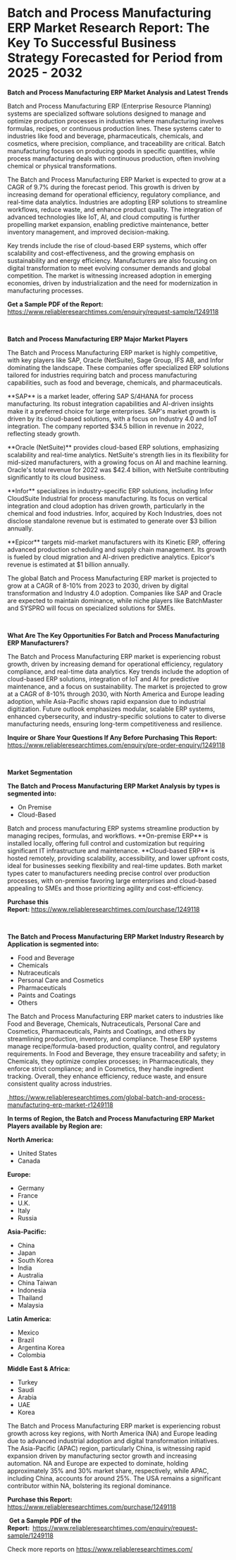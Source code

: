<p><h1>Batch and Process Manufacturing ERP Market Research Report: The Key To Successful Business Strategy Forecasted for Period from 2025 - 2032</h1></p><p><strong>Batch and Process Manufacturing ERP Market Analysis and Latest Trends</strong></p>
<p><p>Batch and Process Manufacturing ERP (Enterprise Resource Planning) systems are specialized software solutions designed to manage and optimize production processes in industries where manufacturing involves formulas, recipes, or continuous production lines. These systems cater to industries like food and beverage, pharmaceuticals, chemicals, and cosmetics, where precision, compliance, and traceability are critical. Batch manufacturing focuses on producing goods in specific quantities, while process manufacturing deals with continuous production, often involving chemical or physical transformations.</p><p>The Batch and Process Manufacturing ERP Market is expected to grow at a CAGR of 9.7% during the forecast period. This growth is driven by increasing demand for operational efficiency, regulatory compliance, and real-time data analytics. Industries are adopting ERP solutions to streamline workflows, reduce waste, and enhance product quality. The integration of advanced technologies like IoT, AI, and cloud computing is further propelling market expansion, enabling predictive maintenance, better inventory management, and improved decision-making.</p><p>Key trends include the rise of cloud-based ERP systems, which offer scalability and cost-effectiveness, and the growing emphasis on sustainability and energy efficiency. Manufacturers are also focusing on digital transformation to meet evolving consumer demands and global competition. The market is witnessing increased adoption in emerging economies, driven by industrialization and the need for modernization in manufacturing processes.</p></p>
<p><strong>Get a Sample PDF of the Report:&nbsp;</strong> <a href="https://www.reliableresearchtimes.com/enquiry/request-sample/1249118?utm_campaign=1940&utm_medium=2&utm_source=Github&utm_content=ia&utm_term=20012025&utm_id=batch-and-process-manufacturing-erp">https://www.reliableresearchtimes.com/enquiry/request-sample/1249118</a></p>
<p>&nbsp;</p>
<p><strong>Batch and Process Manufacturing ERP Major Market Players</strong></p>
<p><p>The Batch and Process Manufacturing ERP market is highly competitive, with key players like SAP, Oracle (NetSuite), Sage Group, IFS AB, and Infor dominating the landscape. These companies offer specialized ERP solutions tailored for industries requiring batch and process manufacturing capabilities, such as food and beverage, chemicals, and pharmaceuticals.</p><p>**SAP** is a market leader, offering SAP S/4HANA for process manufacturing. Its robust integration capabilities and AI-driven insights make it a preferred choice for large enterprises. SAP's market growth is driven by its cloud-based solutions, with a focus on Industry 4.0 and IoT integration. The company reported $34.5 billion in revenue in 2022, reflecting steady growth.</p><p>**Oracle (NetSuite)** provides cloud-based ERP solutions, emphasizing scalability and real-time analytics. NetSuite's strength lies in its flexibility for mid-sized manufacturers, with a growing focus on AI and machine learning. Oracle's total revenue for 2022 was $42.4 billion, with NetSuite contributing significantly to its cloud business.</p><p>**Infor** specializes in industry-specific ERP solutions, including Infor CloudSuite Industrial for process manufacturing. Its focus on vertical integration and cloud adoption has driven growth, particularly in the chemical and food industries. Infor, acquired by Koch Industries, does not disclose standalone revenue but is estimated to generate over $3 billion annually.</p><p>**Epicor** targets mid-market manufacturers with its Kinetic ERP, offering advanced production scheduling and supply chain management. Its growth is fueled by cloud migration and AI-driven predictive analytics. Epicor's revenue is estimated at $1 billion annually.</p><p>The global Batch and Process Manufacturing ERP market is projected to grow at a CAGR of 8-10% from 2023 to 2030, driven by digital transformation and Industry 4.0 adoption. Companies like SAP and Oracle are expected to maintain dominance, while niche players like BatchMaster and SYSPRO will focus on specialized solutions for SMEs.</p></p>
<p>&nbsp;</p>
<p><strong>What Are The Key Opportunities For Batch and Process Manufacturing ERP Manufacturers?</strong></p>
<p><p>The Batch and Process Manufacturing ERP market is experiencing robust growth, driven by increasing demand for operational efficiency, regulatory compliance, and real-time data analytics. Key trends include the adoption of cloud-based ERP solutions, integration of IoT and AI for predictive maintenance, and a focus on sustainability. The market is projected to grow at a CAGR of 8-10% through 2030, with North America and Europe leading adoption, while Asia-Pacific shows rapid expansion due to industrial digitization. Future outlook emphasizes modular, scalable ERP systems, enhanced cybersecurity, and industry-specific solutions to cater to diverse manufacturing needs, ensuring long-term competitiveness and resilience.</p></p>
<p><strong>Inquire or Share Your Questions If Any Before Purchasing This Report:</strong> <a href="https://www.reliableresearchtimes.com/enquiry/pre-order-enquiry/1249118?utm_campaign=1940&utm_medium=2&utm_source=Github&utm_content=ia&utm_term=20012025&utm_id=batch-and-process-manufacturing-erp">https://www.reliableresearchtimes.com/enquiry/pre-order-enquiry/1249118</a></p>
<p>&nbsp;</p>
<p><strong>Market Segmentation</strong></p>
<p><strong>The Batch and Process Manufacturing ERP Market Analysis by types is segmented into:</strong></p>
<p><ul><li>On Premise</li><li>Cloud-Based</li></ul></p>
<p><p>Batch and process manufacturing ERP systems streamline production by managing recipes, formulas, and workflows. **On-premise ERP** is installed locally, offering full control and customization but requiring significant IT infrastructure and maintenance. **Cloud-based ERP** is hosted remotely, providing scalability, accessibility, and lower upfront costs, ideal for businesses seeking flexibility and real-time updates. Both market types cater to manufacturers needing precise control over production processes, with on-premise favoring large enterprises and cloud-based appealing to SMEs and those prioritizing agility and cost-efficiency.</p></p>
<p><strong>Purchase this Report:&nbsp;</strong><a href="https://www.reliableresearchtimes.com/purchase/1249118?utm_campaign=1940&utm_medium=2&utm_source=Github&utm_content=ia&utm_term=20012025&utm_id=batch-and-process-manufacturing-erp">https://www.reliableresearchtimes.com/purchase/1249118</a></p>
<p>&nbsp;</p>
<p><strong>The Batch and Process Manufacturing ERP Market Industry Research by Application is segmented into:</strong></p>
<p><ul><li>Food and Beverage</li><li>Chemicals</li><li>Nutraceuticals</li><li>Personal Care and Cosmetics</li><li>Pharmaceuticals</li><li>Paints and Coatings</li><li>Others</li></ul></p>
<p><p>The Batch and Process Manufacturing ERP market caters to industries like Food and Beverage, Chemicals, Nutraceuticals, Personal Care and Cosmetics, Pharmaceuticals, Paints and Coatings, and others by streamlining production, inventory, and compliance. These ERP systems manage recipe/formula-based production, quality control, and regulatory requirements. In Food and Beverage, they ensure traceability and safety; in Chemicals, they optimize complex processes; in Pharmaceuticals, they enforce strict compliance; and in Cosmetics, they handle ingredient tracking. Overall, they enhance efficiency, reduce waste, and ensure consistent quality across industries.</p></p>
<p><a href="https://www.reliableresearchtimes.com/global-batch-and-process-manufacturing-erp-market-r1249118?utm_campaign=1940&utm_medium=2&utm_source=Github&utm_content=ia&utm_term=20012025&utm_id=batch-and-process-manufacturing-erp">&nbsp;https://www.reliableresearchtimes.com/global-batch-and-process-manufacturing-erp-market-r1249118</a></p>
<p><strong>In terms of Region, the Batch and Process Manufacturing ERP Market Players available by Region are:</strong></p>
<p>
    <p> <strong> North America: </strong>
        <ul>
            <li>United States</li>
            <li>Canada</li>
        </ul>
        </p> 
    <p> <strong> Europe: </strong>
        <ul>
            <li>Germany</li>
            <li>France</li>
            <li>U.K.</li>
            <li>Italy</li>
            <li>Russia</li>
        </ul>
        </p> 
    <p> <strong> Asia-Pacific: </strong>
        <ul>
            <li>China</li>
            <li>Japan</li>
            <li>South Korea</li>
            <li>India</li>
            <li>Australia</li>
            <li>China Taiwan</li>
            <li>Indonesia</li>
            <li>Thailand</li>
            <li>Malaysia</li>
        </ul>
        </p> 
    <p> <strong> Latin America: </strong>
        <ul>
            <li>Mexico</li>
            <li>Brazil</li>
            <li>Argentina Korea</li>
            <li>Colombia</li>
        </ul>
        </p> 
    <p> <strong> Middle East & Africa: </strong>
        <ul>
            <li>Turkey</li>
            <li>Saudi</li>
            <li>Arabia</li>
            <li>UAE</li>
            <li>Korea</li>
        </ul>
    </p>
    </p>
<p><p>The Batch and Process Manufacturing ERP market is experiencing robust growth across key regions, with North America (NA) and Europe leading due to advanced industrial adoption and digital transformation initiatives. The Asia-Pacific (APAC) region, particularly China, is witnessing rapid expansion driven by manufacturing sector growth and increasing automation. NA and Europe are expected to dominate, holding approximately 35% and 30% market share, respectively, while APAC, including China, accounts for around 25%. The USA remains a significant contributor within NA, bolstering its regional dominance.</p></p>
<p><strong>Purchase this Report: </strong><a href="https://www.reliableresearchtimes.com/purchase/1249118?utm_campaign=1940&utm_medium=2&utm_source=Github&utm_content=ia&utm_term=20012025&utm_id=batch-and-process-manufacturing-erp">https://www.reliableresearchtimes.com/purchase/1249118</a></p>
<p>&nbsp;<strong>Get a Sample PDF of the Report:&nbsp;&nbsp;</strong><a href="https://www.reliableresearchtimes.com/enquiry/request-sample/1249118?utm_campaign=1940&utm_medium=2&utm_source=Github&utm_content=ia&utm_term=20012025&utm_id=batch-and-process-manufacturing-erp">https://www.reliableresearchtimes.com/enquiry/request-sample/1249118</a></p>
<p><strong></strong></p>
<p>Check more reports on <a href="https://www.reliableresearchtimes.com/?utm_campaign=1940&utm_medium=2&utm_source=Github&utm_content=ia&utm_term=20012025&utm_id=batch-and-process-manufacturing-erp">https://www.reliableresearchtimes.com/</a></p>